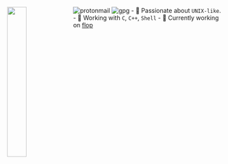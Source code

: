 <img src="https://media.tenor.com/images/ccb959edb41a02737755b2209ef7d97a/tenor.gif" width=30% align=left></img>

![protonmail](https://img.shields.io/badge/-hardal7@proton.me-313131?style=flat-square&labelColor=313131&logo=protonmail&logoColor=white&color=313131) 
![gpg](https://img.shields.io/badge/-CD3D43FD5D668311-313131?style=flat-square&label=GPG&labelColor=313131&logoColor=white&color=313131)
			- 🔐 Passionate about `UNIX-like`.
			- 🔧 Working with `C`, `C++`, `Shell`
			- 👷 Currently working on [flop](https://github.com/hardal7/flop)
